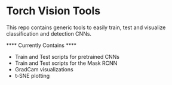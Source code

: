 Torch Vision Tools
===========

This repo contains generic tools to easily train, test and visualize classification
and detection CNNs. 

**** Currently Contains ****

- Train and Test scripts for pretrained CNNs
- Train and Test scripts for the Mask RCNN
- GradCam visualizations
- t-SNE plotting 
